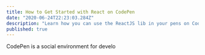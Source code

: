```yaml
---
title: How to Get Started with React on CodePen
date: "2020-06-24T22:23:03.284Z"
description: "Learn how you can use the ReactJS lib in your pens on Codepen.io "
published: true
---
```

CodePen is a social environment for develo   


